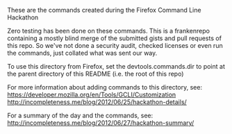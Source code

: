 
These are the commands created during the Firefox Command Line Hackathon

Zero testing has been done on these commands. This is a frankenrepo containing
a mostly blind merge of the submitted gists and pull requests of this repo.
So we've not done a security audit, checked licenses or even run the commands,
just collated what was sent our way.

To use this directory from Firefox, set the devtools.commands.dir to point at
the parent directory of this README (i.e. the root of this repo)

For more information about adding commands to this directory, see:
  https://developer.mozilla.org/en/Tools/GCLI/Customization
  http://incompleteness.me/blog/2012/06/25/hackathon-details/

For a summary of the day and the commands, see:
  http://incompleteness.me/blog/2012/06/27/hackathon-summary/

